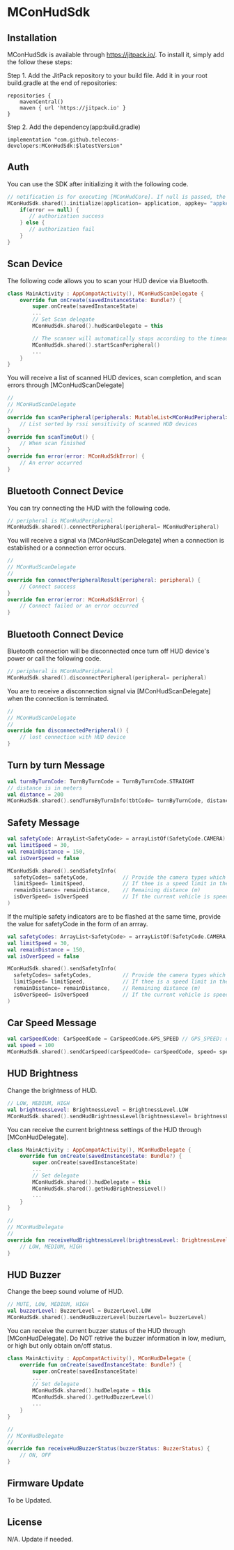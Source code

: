 # MConHudSdk
## Installation
MConHudSdk is available through <https://jitpack.io/>. To install
it, simply add the follow these steps:

Step 1. Add the JitPack repository to your build file.
Add it in your root build.gradle at the end of repositories:

```
repositories {
    mavenCentral()
    maven { url 'https://jitpack.io' }
}
```

Step 2. Add the dependency(app:build.gradle)

```
implementation "com.github.telecons-developers:MConHudSdk:$latestVersion"
```

## Auth
You can use the SDK after initializing it with the following code.
```kotlin
// notification is for executing [MConHudCore]. If null is passed, the default Notification will be posted.
MConHudSdk.shared().initialize(application= application, appkey= "appkey", notification= notification) { error ->
    if(error == null) {
       // authorization success
    } else {
       // authorization fail
    }
}
```

## Scan Device
The following code allows you to scan your HUD device via Bluetooth.
```kotlin
class MainActivity : AppCompatActivity(), MConHudScanDelegate {
    override fun onCreate(savedInstanceState: Bundle?) {
        super.onCreate(savedInstanceState)
        ...
        // Set Scan delegate
        MConHudSdk.shared().hudScanDelegate = this

        // The scanner will automatically stops according to the timeout set by the system or when trying to connect HUD device
        MConHudSdk.shared().startScanPeripheral()
        ...
    }
}
```
You will receive a list of scanned HUD devices, scan completion, and scan errors through [MConHudScanDelegate]
```kotlin
//
// MConHudScanDelegate
//
override fun scanPeripheral(peripherals: MutableList<MConHudPeripheral>) {
    // List sorted by rssi sensitivity of scanned HUD devices
}
override fun scanTimeOut() {
    // When scan finished
}
override fun error(error: MConHudSdkError) {
    // An error occurred
}
```

## Bluetooth Connect Device
You can try connecting the HUD with the following code.
```kotlin
// peripheral is MConHudPeripheral
MConHudSdk.shared().connectPeripheral(peripheral= MConHudPeripheral)
```
You will receive a signal via [MConHudScanDelegate] when a connection is established or a connection error occurs.
```kotlin
//
// MConHudScanDelegate
//
override fun connectPeripheralResult(peripheral: peripheral) {
    // Connect success
}
override fun error(error: MConHudSdkError) {
    // Connect failed or an error occurred
}
```

## Bluetooth Connect Device
Bluetooth connection will be disconnected once turn off HUD device's power or call the following code.
```kotlin
// peripheral is MConHudPeripheral
MConHudSdk.shared().disconnectPeripheral(peripheral= peripheral)
```
You are to receive a disconnection signal via [MConHudScanDelegate] when the connection is terminated.
```kotlin
//
// MConHudScanDelegate
//
override fun disconnectedPeripheral() {
    // lost connection with HUD device
}
```

## Turn by turn Message
```kotlin
val turnByTurnCode: TurnByTurnCode = TurnByTurnCode.STRAIGHT
// distance is in meters
val distance = 200
MConHudSdk.shared().sendTurnByTurnInfo(tbtCode= turnByTurnCode, distance= distance)
```

## Safety Message
```kotlin
val safetyCode: ArrayList<SafetyCode> = arrayListOf(SafetyCode.CAMERA)
val limitSpeed = 30,
val remainDistance = 150,
val isOverSpeed = false

MConHudSdk.shared().sendSafetyInfo(
  safetyCodes= safetyCode,           // Provide the camera types which is to be flashed in the form of an array.  
  limitSpeed= limitSpeed,            // If thee is a speed limit in the specific section, provide the speed limit as an integer,Int. if it is nil then speed restriction will be turned off..
  remainDistance= remainDistance,    // Remaining distance (m)
  isOverSpeed= isOverSpeed           // If the current vehicle is speeding, pass 'true'. When HUD get 'true', it activates the speeding alert buzzer.
)
```
If the multiple safety indicators are to be flashed at the same time, provide the value for safetyCode in the form of an arrray.
```kotlin
val safetyCodes: ArrayList<SafetyCode> = arrayListOf(SafetyCode.CAMERA, SafetyCode.PROTECT_CHILDREN)
val limitSpeed = 30,
val remainDistance = 150,
val isOverSpeed = false

MConHudSdk.shared().sendSafetyInfo(
  safetyCodes= safetyCodes,          // Provide the camera types which is to be flashed in the form of an array.  
  limitSpeed= limitSpeed,            // If thee is a speed limit in the specific section, provide the speed limit as an integer,Int. if it is nil then speed restriction will be turned off..
  remainDistance= remainDistance,    // Remaining distance (m)
  isOverSpeed= isOverSpeed           // If the current vehicle is speeding, pass 'true'. When HUD get 'true', it activates the speeding alert buzzer.
)
```

## Car Speed Message
```kotlin
val carSpeedCode: CarSpeedCode = CarSpeedCode.GPS_SPEED // GPS_SPEED: driving speed, SECTION_AVERAGE_SPEED: average speed in the section enforcement area.
val speed = 100
MConHudSdk.shared().sendCarSpeed(carSpeedCode= carSpeedCode, speed= speed)
```

## HUD Brightness
Change the brightness of HUD.
```kotlin
// LOW, MEDIUM, HIGH
val brightnessLevel: BrightnessLevel = BrightnessLevel.LOW
MConHudSdk.shared().sendHudBrightnessLevel(brightnessLevel= brightnessLevel)
```
You can receive the current brightness settings of the HUD through [MConHudDelegate].
```kotlin
class MainActivity : AppCompatActivity(), MConHudDelegate {
    override fun onCreate(savedInstanceState: Bundle?) {
        super.onCreate(savedInstanceState)
        ...
        // Set delegate
        MConHudSdk.shared().hudDelegate = this
        MConHudSdk.shared().getHudBrightnessLevel()
        ...
    }
}

//
// MConHudDelegate
//
override fun receiveHudBrightnessLevel(brightnessLevel: BrightnessLevel) {
    // LOW, MEDIUM, HIGH
}
```

## HUD Buzzer
Change the beep sound volume of HUD.
```kotlin
// MUTE, LOW, MEDIUM, HIGH
val buzzerLevel: BuzzerLevel = BuzzerLevel.LOW
MConHudSdk.shared().sendHudBuzzerLevel(buzzerLevel= buzzerLevel)
```
You can receive the current buzzer status of the HUD through [MConHudDelegate].
Do NOT retrive the buzzer information in low, medium, or high but only obtain on/off status.
```kotlin
class MainActivity : AppCompatActivity(), MConHudDelegate {
    override fun onCreate(savedInstanceState: Bundle?) {
        super.onCreate(savedInstanceState)
        ...
        // Set delegate
        MConHudSdk.shared().hudDelegate = this
        MConHudSdk.shared().getHudBuzzerLevel()
        ...
    }
}

//
// MConHudDelegate
//
override fun receiveHudBuzzerStatus(buzzerStatus: BuzzerStatus) {
    // ON, OFF
}
```

## Firmware Update
To be Updated.

## License
N/A. Update if needed.

